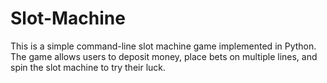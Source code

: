 # Slot-Machine
This is a simple command-line slot machine game implemented in Python. The game allows users to deposit money, place bets on multiple lines, and spin the slot machine to try their luck.
